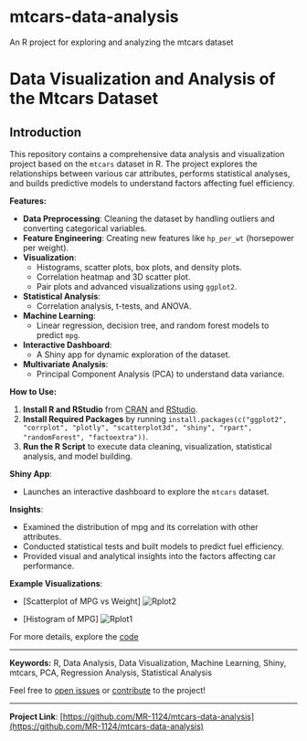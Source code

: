 # mtcars-data-analysis
An R project for exploring and analyzing the mtcars dataset

# Data Visualization and Analysis of the Mtcars Dataset

## Introduction

This repository contains a comprehensive data analysis and visualization project based on the `mtcars` dataset in R. The project explores the relationships between various car attributes, performs statistical analyses, and builds predictive models to understand factors affecting fuel efficiency.

**Features:**

- **Data Preprocessing**: Cleaning the dataset by handling outliers and converting categorical variables.
- **Feature Engineering**: Creating new features like `hp_per_wt` (horsepower per weight).
- **Visualization**:
  - Histograms, scatter plots, box plots, and density plots.
  - Correlation heatmap and 3D scatter plot.
  - Pair plots and advanced visualizations using `ggplot2`.
- **Statistical Analysis**:
  - Correlation analysis, t-tests, and ANOVA.
- **Machine Learning**:
  - Linear regression, decision tree, and random forest models to predict `mpg`.
- **Interactive Dashboard**:
  - A Shiny app for dynamic exploration of the dataset.
- **Multivariate Analysis**:
  - Principal Component Analysis (PCA) to understand data variance.

**How to Use:**

1. **Install R and RStudio** from [CRAN](https://cran.r-project.org/) and [RStudio](https://www.rstudio.com/products/rstudio/download/).
2. **Install Required Packages** by running `install.packages(c("ggplot2", "corrplot", "plotly", "scatterplot3d", "shiny", "rpart", "randomForest", "factoextra"))`.
3. **Run the R Script** to execute data cleaning, visualization, statistical analysis, and model building.

**Shiny App**:
- Launches an interactive dashboard to explore the `mtcars` dataset.

**Insights**:
- Examined the distribution of mpg and its correlation with other attributes.
- Conducted statistical tests and built models to predict fuel efficiency.
- Provided visual and analytical insights into the factors affecting car performance.

**Example Visualizations**:
- [Scatterplot of MPG vs Weight]
![Rplot2](https://github.com/user-attachments/assets/8ee67378-41c2-4a75-8ef5-867c5a1e4545)

- [Histogram of MPG]
![Rplot1](https://github.com/user-attachments/assets/5b0ecea9-5c6a-4422-b798-8817a0246d87)


For more details, explore the [code](https://github.com/MR-1124/mtcars-data-analysis/blob/main/mtcars_analysis.R)

---

**Keywords:** R, Data Analysis, Data Visualization, Machine Learning, Shiny, mtcars, PCA, Regression Analysis, Statistical Analysis

Feel free to [open issues](https://github.com/MR-1124/mtcars-data-analysis/issues) or [contribute](https://github.com/MR-1124/mtcars-data-analysis/pulls) to the project!

---

**Project Link**: [https://github.com/MR-1124/mtcars-data-analysis](https://github.com/MR-1124/mtcars-data-analysis)
